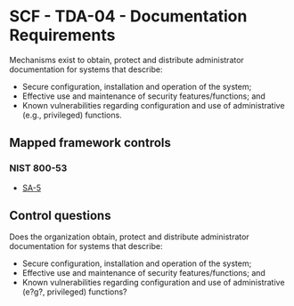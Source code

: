 # SCF - TDA-04 - Documentation Requirements
Mechanisms exist to obtain, protect and distribute administrator documentation for systems that describe:
 - Secure configuration, installation and operation of the system;
 - Effective use and maintenance of security features/functions; and
 - Known vulnerabilities regarding configuration and use of administrative (e.g., privileged) functions.
## Mapped framework controls
### NIST 800-53
- [SA-5](../nist80053/sa-5.md)
  
## Control questions
Does the organization obtain, protect and distribute administrator documentation for systems that describe:
 - Secure configuration, installation and operation of the system;
 - Effective use and maintenance of security features/functions; and
 - Known vulnerabilities regarding configuration and use of administrative (e?g?, privileged) functions?
  